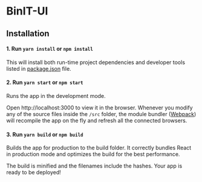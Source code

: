 # BinIT-UI

## Installation 

#### 1. Run `yarn install` or `npm install`

This will install both run-time project dependencies and developer tools listed
in [package.json](package.json) file.

#### 2. Run `yarn start` or `npm start`

Runs the app in the development mode.

Open http://localhost:3000 to view it in the browser. Whenever you modify any of the source files inside the `/src` folder,
the module bundler ([Webpack](http://webpack.github.io/)) will recompile the
app on the fly and refresh all the connected browsers.

#### 3. Run `yarn build` or `npm build` 

Builds the app for production to the build folder.
It correctly bundles React in production mode and optimizes the build for the best performance.

The build is minified and the filenames include the hashes.
Your app is ready to be deployed!

